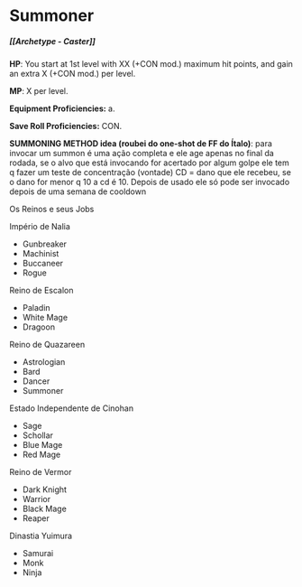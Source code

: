# Summoner
##### [[Archetype - Caster]]

**HP**: You start at 1st level with XX (+CON mod.) maximum hit points, and gain an extra X (+CON mod.) per level.

**MP**: X per level.

**Equipment Proficiencies:** a.

**Save Roll Proficiencies:** CON.

**SUMMONING METHOD idea (roubei do one-shot de FF do Ítalo)**: para invocar um summon é uma ação completa e ele age apenas no final da rodada, se o alvo que está invocando for acertado por algum golpe ele tem q fazer um teste de concentração (vontade) CD = dano que ele recebeu, se o dano for menor q 10 a cd é 10. Depois de usado ele só pode ser invocado depois de uma semana de cooldown

Os Reinos e seus Jobs

Império de Nalia
- Gunbreaker
- Machinist
- Buccaneer
- Rogue  

Reino de Escalon
- Paladin  
- White Mage
- Dragoon

Reino de Quazareen
- Astrologian
- Bard
- Dancer
- Summoner 

Estado Independente de Cinohan
- Sage
- Schollar
- Blue Mage
- Red Mage

Reino de Vermor
- Dark Knight
- Warrior
- Black Mage
- Reaper

Dinastia Yuimura 
- Samurai
- Monk
- Ninja
